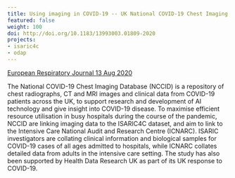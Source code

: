 ```yaml
---
title: Using imaging in COVID-19 -- UK National COVID-19 Chest Imaging Database
featured: false
weight: 100
doi: http://doi.org/10.1183/13993003.01809-2020
projects:
- isaric4c
- odap
---
```


[European Respiratory Journal 13 Aug 2020]({{page.doi}})

The National COVID-19 Chest Imaging Database (NCCID) is a repository of
chest radiographs, CT and MRI images and clinical data from COVID-19
patients across the UK, to support research and development of AI
technology and give insight into COVID-19 disease. To maximise efficient
resource utilisation in busy hospitals during the course of the
pandemic, NCCID are linking imaging data to the ISARIC4C dataset, and
aim to link to the Intensive Care National Audit and Research Centre
(ICNARC). ISARIC investigators are collating clinical information and
biological samples for COVID-19 cases of all ages admitted to hospitals,
while ICNARC collates detailed data from adults in the intensive care
setting. The study has also been supported by Health Data Research UK as
part of its UK response to COVID-19.
